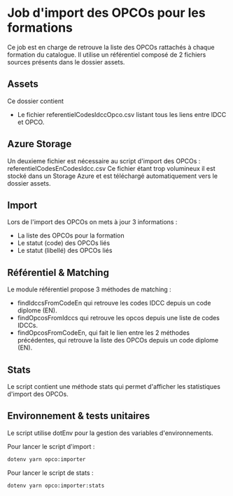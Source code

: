 # Job d'import des OPCOs pour les formations

Ce job est en charge de retrouve la liste des OPCOs rattachés à chaque formation du catalogue.
Il utilise un référentiel composé de 2 fichiers sources présents dans le dossier assets.

## Assets

Ce dossier contient

- Le fichier referentielCodesIdccOpco.csv listant tous les liens entre IDCC et OPCO.

## Azure Storage

Un deuxieme fichier est nécessaire au script d'import des OPCOs : referentielCodesEnCodesIdcc.csv
Ce fichier étant trop volumineux il est stocké dans un Storage Azure et est téléchargé automatiquement vers le dossier assets.

## Import

Lors de l'import des OPCOs on mets à jour 3 informations :

- La liste des OPCOs pour la formation
- Le statut (code) des OPCOs liés
- Le statut (libellé) des OPCOs liés

## Référentiel & Matching

Le module référentiel propose 3 méthodes de matching :

- findIdccsFromCodeEn qui retrouve les codes IDCC depuis un code diplome (EN).
- findOpcosFromIdccs qui retrouve les opcos depuis une liste de codes IDCCs.
- findOpcosFromCodeEn, qui fait le lien entre les 2 méthodes précédentes, qui retrouve la liste des OPCOs depuis un code diplome (EN).

## Stats

Le script contient une méthode stats qui permet d'afficher les statistiques d'import des OPCOs.

## Environnement & tests unitaires

Le script utilise dotEnv pour la gestion des variables d'environnements.

Pour lancer le script d'import :

```sh
dotenv yarn opco:importer
```

Pour lancer le script de stats :

```sh
dotenv yarn opco:importer:stats
```
